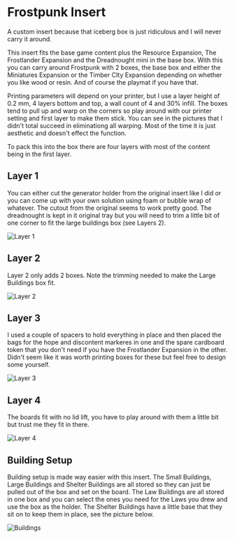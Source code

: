 # Frostpunk Insert

A custom insert because that iceberg box is just ridiculous and I will never carry it around.

This insert fits the base game content plus the Resource Expansion, The Frostlander Expansion and the Dreadnought mini in the base box. With this you can carry around Frostpunk with 2 boxes, the base box and either the Miniatures Expansion or the Timber CIty Expansion depending on whether you like wood or resin. And of course the playmat if you have that.

Printing parameters will depend on your printer, but I use a layer height of 0.2 mm, 4 layers bottom and top, a wall count of 4 and 30% infill. The boxes tend to pull up and warp on the corners so play around with our printer setting and first layer to make them stick. You can see in the pictures that I didn't total succeed in eliminationg all warping. Most of the time it is just aesthetic and doesn't effect the function. 

To pack this into the box there are four layers with most of the content being in the first layer.

## Layer 1

You can either cut the generator holder from the original insert like I did or you can come up with your own solution using foam or bubble wrap of whatever. The cutout from the original seems to work pretty good. The dreadnought is kept in it original tray but you will need to trim a little bit of one corner to fit the large buildings box (see Layers 2).

![Layer 1](https://github.com/bdyer64/BoardGameInserts/blob/main/Frostpunk/images/Layer1.png)

## Layer 2

Layer 2 only adds 2 boxes. Note the trimming needed to make the Large Buildings box fit.

![Layer 2](https://github.com/bdyer64/BoardGameInserts/blob/main/Frostpunk/images/Layer2.png)

## Layer 3

I used a couple of spacers to hold everything in place and then placed the bags for the hope and discontent markeres in one and the spare cardboard token that you don't need if you have the Frostlander Expansion in the other. Didn't seem like it was worth printing boxes for these but feel free to design some yourself.

![Layer 3](https://github.com/bdyer64/BoardGameInserts/blob/main/Frostpunk/images/Layer3.png)

## Layer 4

The boards fit with no lid lift, you have to play around with them a little bit but trust me they fit in there.

![Layer 4](https://github.com/bdyer64/BoardGameInserts/blob/main/Frostpunk/images/Layer4.png)

## Building Setup

Building setup is made way easier with this insert. The Small Buildings, Large Buildings and Shelter Buildings are all stored so they can just be pulled out of the box and set on the board. The Law Buildings are all stored in one box and you can select the ones you need for the Laws you drew and use the box as the holder. The Shelter Buildings have a little base that they sit on to keep them in place, see the picture below.

![Buildings](https://github.com/bdyer64/BoardGameInserts/blob/main/Frostpunk/images/Buildings.png)
